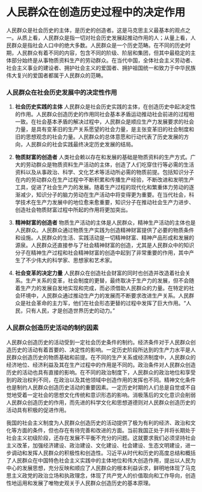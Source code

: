 # 人民群众在创造历史过程中的决定作用

人民群众是社会历史的主体，是历史的创造者。这是马克思主义最基本的观点之一。从质上看，人民群众是指一切对社会历史发展起推动作用的人；从量上看，人民群众是指社会人口中的绝大多数。人民群众是一个历史范畴。在不同的历史时期，人民群众有着不同的内容，包含不同的阶级、阶层和集团，但其中最稳定的主体部分始终是从事物质资料生产的劳动群众。在当代中国，全体社会主义劳动者、社会主义事业的建设者、拥护社会主义的爱国者、拥护祖国统一和致力于中华民族伟大复兴的爱国者都属于人民群众的范畴。

### 人民群众在社会历史发展中的决定性作用

1. **社会历史实践的主体**
   人民群众是社会历史实践的主体，在创造历史中起决定性的作用。人民群众创造历史的作用同社会基本矛盾运动推动社会前进的过程相一致。在社会基本矛盾的解决过程中，人民群众是顺应生产力发展要求的社会力量，是具有变革旧的生产关系愿望的社会力量，是主张变革旧的社会制度和旧的思想观念的社会力量。人民群众的总体意愿和行动代表了历史发展的方向，人民群众的社会实践最终决定历史发展的结局。

2. **物质财富的创造者**
   人类社会赖以存在和发展的基础是物质资料的生产方式。广大的劳动群众是物质资料生产活动的主体，创造了人们吃穿住行等必需的生活资料以及从事政治、科学、文化艺术等活动所必需的物质前提。包括知识分子在内的劳动群众在生产过程中不断积累和传播生产经验，不断改进和发明生产工具，促进了社会生产力的发展。随着生产过程的现代化和繁重体力劳动的逐渐减少，知识分子的脑力劳动在生产活动中将变得更为重要。在当代社会，科学技术在生产力发展中的地位愈来愈重要，知识分子在推动社会生产力进步、创造社会物质财富过程中所起的作用将更加突出。

3. **精神财富的创造者**
   物质生产活动的主体是人民群众，精神生产活动的主体也是人民群众。人民群众通过物质生产实践为创造精神财富提供了必要的物质条件和设施。人民群众的生活、实践活动是一切精神财富、精神产品形成和发展的源泉。人民群众还直接参与了社会精神财富的创造，尤其是人民群众中的知识分子在精神生产过程和社会精神财富的创造中起到了非常重要的作用，其中产生了不少伟大的科学家、思想家和艺术家。

4. **社会变革的决定力量**
   人民群众在创造社会财富的同时也创造并改造着社会关系。生产关系的变革，社会制度的更替，最终取决于生产力的发展，但不会随着生产力的发展自发地实现和完成，而必须借助人民群众的力量。在特定的社会环境中，人民群众通过推动生产力的发展而不断要求改进生产关系。人民群众是社会革命的主力军，他们在社会形态更替的过程中发挥了巨大作用。“人民，只有人民，才是创造世界历史的动力。”

### 人民群众创造历史活动的制约因素

人民群众创造历史的活动受到一定社会历史条件的制约。经济条件对于人民群众创造历史的活动有着首要的、决定性的影响。一定历史阶段所达到的生产力水平是人民群众创造历史的物质基础和前提。在不同的生产关系或经济制度中，人民群众的经济地位、经济利益及其在生产过程中的作用是不同的。政治条件对人民群众创造历史的活动也具有直接的影响。在不同的政治制度下，人民群众的政治地位和享受到的政治权利不同，在政治以及其他领域中创造作用的发挥也不同。精神文化条件也是制约人民群众创造历史活动的重要因素。一定历史时期的人们总是自觉或不自觉地受着一定社会的思想文化传统和意识形态的影响。消极落后的文化意识会削弱人民群众创造历史的作用，而先进的科学文化和思想道德则对人民群众创造历史的活动具有积极的促进作用。

我国的社会主义制度为人民群众创造历史的活动提供了极为有利的经济、政治和文化等方面的条件，但也存在有待完善和改进的方面。当前我国正处于并将长期处于社会主义初级阶段，还存在发展不平衡不充分的问题。这就要求我们必须坚持社会主义改革，加强经济建设、政治建设、文化建设、社会建设、生态文明建设，进一步调动和发挥人民群众的积极性和创造性。习近平从时代和历史的高度总结和概括了人民群众在中国特色社会主义实践中的主体地位和伟大创造作用，提出以人民为中心的发展思想，充分反映和顺应了人民群众的根本利益诉求，鲜明地体现了马克思主义政党的政治立场和执政理念，体现了共产党人的价值取向和工作导向，创造性地运用和发展了唯物史观关于人民群众创造历史的基本原理。